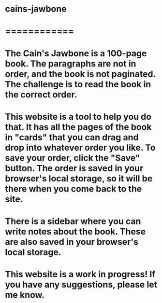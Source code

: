 # cains-jawbone
# ============
#
# The Cain's Jawbone is a 100-page book. The paragraphs are not in order, and the book is not paginated. The challenge is to read the book in the correct order.
# This website is a tool to help you do that. It has all the pages of the book in "cards" that you can drag and drop into whatever order you like. To save your order, click the "Save" button. The order is saved in your browser's local storage, so it will be there when you come back to the site.
# There is a sidebar where you can write notes about the book. These are also saved in your browser's local storage.
# This website is a work in progress! If you have any suggestions, please let me know.